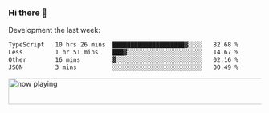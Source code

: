### Hi there 👋

Development the last week:
<!--START_SECTION:waka-->

```txt
TypeScript   10 hrs 26 mins  ████████████████████▓░░░░   82.68 %
Less         1 hr 51 mins    ███▓░░░░░░░░░░░░░░░░░░░░░   14.67 %
Other        16 mins         ▓░░░░░░░░░░░░░░░░░░░░░░░░   02.16 %
JSON         3 mins          ░░░░░░░░░░░░░░░░░░░░░░░░░   00.49 %
```

<!--END_SECTION:waka-->

<!--
**JASONPANGGO/jasonpanggo** is a ✨ _special_ ✨ repository because its `README.md` (this file) appears on your GitHub profile.

Here are some ideas to get you started:

- 🔭 I’m currently working on ...
- 🌱 I’m currently learning ...
- 👯 I’m looking to collaborate on ...
- 🤔 I’m looking for help with ...
- 💬 Ask me about ...
- 📫 How to reach me: ...
- 😄 Pronouns: ...
- ⚡ Fun fact: ...
-->

<a href="https://volt.fm/user/q8yd9e79csfr57rt" target="_blank"><img src="https://spotify-badge-egoist.vercel.app/api/now-playing" width="540" height="52" alt="now playing"></a>
